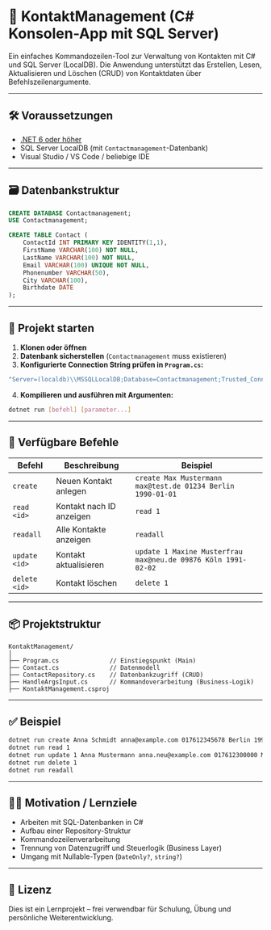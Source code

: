 # 📇 KontaktManagement (C# Konsolen-App mit SQL Server)

Ein einfaches Kommandozeilen-Tool zur Verwaltung von Kontakten mit C# und SQL Server (LocalDB). Die Anwendung unterstützt das Erstellen, Lesen, Aktualisieren und Löschen (CRUD) von Kontaktdaten über Befehlszeilenargumente.

---

## 🛠 Voraussetzungen

- [.NET 6 oder höher](https://dotnet.microsoft.com/)
- SQL Server LocalDB (mit `Contactmanagement`-Datenbank)
- Visual Studio / VS Code / beliebige IDE

---

## 🗃️ Datenbankstruktur

```sql
CREATE DATABASE Contactmanagement;
USE Contactmanagement;

CREATE TABLE Contact (
    ContactId INT PRIMARY KEY IDENTITY(1,1),
    FirstName VARCHAR(100) NOT NULL,
    LastName VARCHAR(100) NOT NULL,
    Email VARCHAR(100) UNIQUE NOT NULL,
    Phonenumber VARCHAR(50),
    City VARCHAR(100),
    Birthdate DATE
);
```

---

## 🚀 Projekt starten

1. **Klonen oder öffnen**
2. **Datenbank sicherstellen** (`Contactmanagement` muss existieren)
3. **Konfigurierte Connection String prüfen in `Program.cs`:**

```csharp
"Server=(localdb)\\MSSQLLocalDB;Database=Contactmanagement;Trusted_Connection=True;"
```

4. **Kompilieren und ausführen mit Argumenten:**

```bash
dotnet run [befehl] [parameter...]
```

---

## 🧾 Verfügbare Befehle

| Befehl        | Beschreibung             | Beispiel                                                      |
| ------------- | ------------------------ | ------------------------------------------------------------- |
| `create`      | Neuen Kontakt anlegen    | `create Max Mustermann max@test.de 01234 Berlin 1990-01-01`   |
| `read <id>`   | Kontakt nach ID anzeigen | `read 1`                                                      |
| `readall`     | Alle Kontakte anzeigen   | `readall`                                                     |
| `update <id>` | Kontakt aktualisieren    | `update 1 Maxine Musterfrau max@neu.de 09876 Köln 1991-02-02` |
| `delete <id>` | Kontakt löschen          | `delete 1`                                                    |

---

## 📦 Projektstruktur

```text
KontaktManagement/
│
├── Program.cs              // Einstiegspunkt (Main)
├── Contact.cs              // Datenmodell
├── ContactRepository.cs    // Datenbankzugriff (CRUD)
├── HandleArgsInput.cs      // Kommandoverarbeitung (Business-Logik)
├── KontaktManagement.csproj
```

---

## ✅ Beispiel

```bash
dotnet run create Anna Schmidt anna@example.com 017612345678 Berlin 1990-05-15
dotnet run read 1
dotnet run update 1 Anna Mustermann anna.neu@example.com 017612300000 München 1991-04-01
dotnet run delete 1
dotnet run readall
```

---

## 🧑‍💻 Motivation / Lernziele

- Arbeiten mit SQL-Datenbanken in C#
- Aufbau einer Repository-Struktur
- Kommandozeilenverarbeitung
- Trennung von Datenzugriff und Steuerlogik (Business Layer)
- Umgang mit Nullable-Typen (`DateOnly?`, `string?`)

---

## 📝 Lizenz

Dies ist ein Lernprojekt – frei verwendbar für Schulung, Übung und persönliche Weiterentwicklung.
